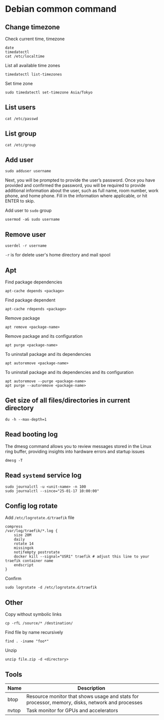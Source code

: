 # Debian common command

## Change timezone
Check current time, timezone
```
date
timedatectl
cat /etc/localtime
```
List all available time zones
```
timedatectl list-timezones
```
Set time zone
```
sudo timedatectl set-timezone Asia/Tokyo
```
## List users
```
cat /etc/passwd
```
## List group
```
cat /etc/group
```

## Add user

    sudo adduser username
Next, you will be prompted to provide the user’s password. Once you have provided and confirmed the password, you will be required to provide additional information about the user, such as full name, room number, work phone, and home phone. Fill in the information where applicable, or hit ENTER to skip.

Add user to `sudo` group

    usermod -aG sudo username

## Remove user

    userdel -r username

`-r` is for delete user's home directory and mail spool

## Apt

Find package dependencies

    apt-cache depends <package>

Find package dependent

    apt-cache rdepends <package>

Remove package

    apt remove <package-name>

Remove package and its configuration

    apt purge <package-name>

To uninstall package and its dependencies

    apt autoremove <package-name>

To uninstall package and its dependencies and its configuration

    apt autoremove --purge <package-name>
    apt purge --autoremove <package-name>
## Get size of all files/directories in current directory

    du -h --max-depth=1

## Read booting log
The dmesg command allows you to review messages stored in the Linux ring buffer, providing insights into hardware errors and startup issues

    dmesg -T

## Read `systemd` service log

    sudo journalctl -u <unit-name> -n 100
    sudo journalctl --since="25-01-17 10:00:00"

## Config log rotate
Add `/etc/logrotate.d/traefik` file

    compress
    /var/log/traefik/*.log {
        size 20M
        daily
        rotate 14
        missingok
        notifempty postrotate
        docker kill --signal="USR1" traefik # adjust this line to your traefik container name
        endscript
    }

Confirm

    sudo logrotate -d /etc/logrotate.d/traefik

## Other
Copy without symbolic links

    cp -rfL /source/* /destination/

Find file by name recursively

    find . -iname "foo*"

Unzip

    unzip file.zip -d <directory>
## Tools
|Name|Description|
|---|---|
|btop|Resource monitor that shows usage and stats for processor, memory, disks, network and processes|
|nvtop|Task monitor for GPUs and accelerators|